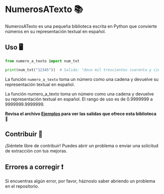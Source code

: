 # NumerosATexto 📚

NumerosATexto es una pequeña biblioteca escrita en Python que convierte números en su representación textual en español.

## Uso 🖥️

```python
from numero_a_texto import num_txt

print(num_txt("12345"))  # Salida: "doce mil trescientos cuarenta y cinco pesos"
```

La función `numero_a_texto` toma un número como una cadena y devuelve su representación textual en español.

La función numero_a_texto toma un número como una cadena y devuelve su representación textual en español. El rango de uso es de 0.9999999 a 9999999.9999999.

**Revisa el archivo [Ejemplos](/ejemplos.py) para ver las salidas que ofrece esta biblioteca** 📝

## Contribuir 🚀

¡Siéntete libre de contribuir! Puedes abrir un problema o enviar una solicitud de extracción con tus mejoras.

## Errores a corregir ❗

Si encuentras algún error, por favor, háznoslo saber abriendo un problema en el repositorio. 




